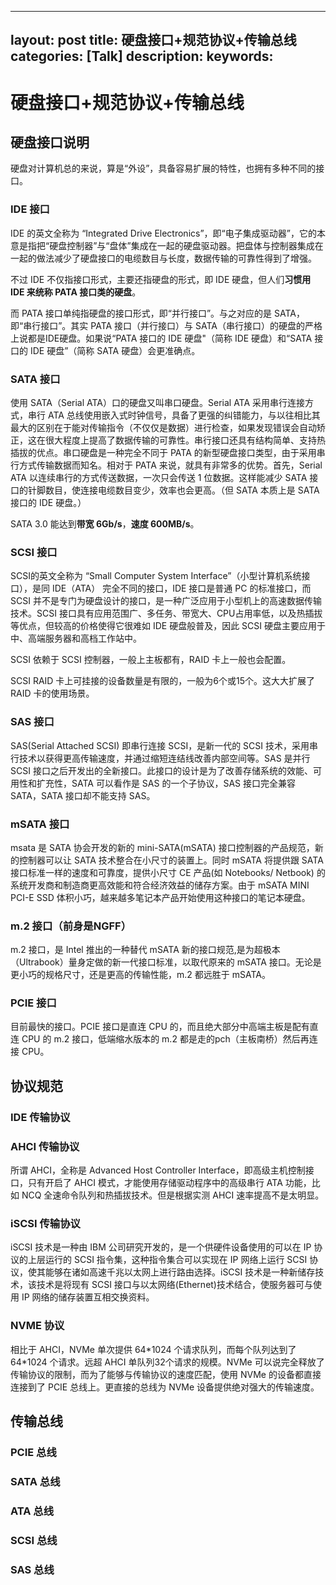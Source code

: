 
---
layout: post
title: 硬盘接口+规范协议+传输总线
categories: [Talk]
description:
keywords: 
---

# 硬盘接口+规范协议+传输总线

## 硬盘接口说明

硬盘对计算机总的来说，算是“外设”，具备容易扩展的特性，也拥有多种不同的接口。

### IDE 接口

IDE 的英文全称为 “Integrated Drive Electronics”，即“电子集成驱动器”，它的本意是指把“硬盘控制器”与“盘体”集成在一起的硬盘驱动器。把盘体与控制器集成在一起的做法减少了硬盘接口的电缆数目与长度，数据传输的可靠性得到了增强。

不过 IDE 不仅指接口形式，主要还指硬盘的形式，即 IDE 硬盘，但人们**习惯用 IDE 来统称 PATA 接口类的硬盘**。

而 PATA 接口单纯指硬盘的接口形式，即“并行接口”。与之对应的是 SATA，即“串行接口”。其实 PATA 接口（并行接口）与 SATA（串行接口）的硬盘的严格上说都是IDE硬盘。如果说“PATA 接口的 IDE 硬盘"（简称 IDE 硬盘）和“SATA 接口的 IDE 硬盘”（简称 SATA 硬盘）会更准确点。

### SATA 接口

使用 SATA（Serial ATA）口的硬盘又叫串口硬盘。Serial ATA 采用串行连接方式，串行 ATA 总线使用嵌入式时钟信号，具备了更强的纠错能力，与以往相比其最大的区别在于能对传输指令（不仅仅是数据）进行检查，如果发现错误会自动矫正，这在很大程度上提高了数据传输的可靠性。串行接口还具有结构简单、支持热插拔的优点。串口硬盘是一种完全不同于 PATA 的新型硬盘接口类型，由于采用串行方式传输数据而知名。相对于 PATA 来说，就具有非常多的优势。首先，Serial ATA 以连续串行的方式传送数据，一次只会传送 1 位数据。这样能减少 SATA 接口的针脚数目，使连接电缆数目变少，效率也会更高。（但 SATA 本质上是 SATA 接口的 IDE 硬盘。）

SATA 3.0 能达到**带宽 6Gb/s**，**速度 600MB/s**。

### SCSI 接口

SCSI的英文全称为 “Small Computer System Interface”（小型计算机系统接口），是同 IDE（ATA） 完全不同的接口，IDE 接口是普通 PC 的标准接口，而 SCSI 并不是专门为硬盘设计的接口，是一种广泛应用于小型机上的高速数据传输技术。SCSI 接口具有应用范围广、多任务、带宽大、CPU占用率低，以及热插拔等优点，但较高的价格使得它很难如 IDE 硬盘般普及，因此 SCSI 硬盘主要应用于中、高端服务器和高档工作站中。

SCSI 依赖于 SCSI 控制器，一般上主板都有，RAID 卡上一般也会配置。

SCSI RAID 卡上可挂接的设备数量是有限的，一般为6个或15个。这大大扩展了 RAID 卡的使用场景。

### SAS 接口

SAS(Serial Attached SCSI) 即串行连接 SCSI，是新一代的 SCSI 技术，采用串行技术以获得更高传输速度，并通过缩短连结线改善内部空间等。SAS 是并行 SCSI 接口之后开发出的全新接口。此接口的设计是为了改善存储系统的效能、可用性和扩充性，SATA 可以看作是 SAS 的一个子协议，SAS 接口完全兼容 SATA，SATA 接口却不能支持 SAS。

### mSATA 接口

msata 是 SATA 协会开发的新的 mini-SATA(mSATA) 接口控制器的产品规范，新的控制器可以让  SATA 技术整合在小尺寸的装置上。同时 mSATA 将提供跟 SATA 接口标准一样的速度和可靠度，提供小尺寸 CE 产品(如 Notebooks/ Netbook) 的系统开发商和制造商更高效能和符合经济效益的储存方案。由于 mSATA MINI PCI-E SSD 体积小巧，越来越多笔记本产品开始使用这种接口的笔记本硬盘。

### m.2 接口（前身是NGFF）

m.2 接口，是 Intel 推出的一种替代 mSATA 新的接口规范,是为超极本（Ultrabook）量身定做的新一代接口标准，以取代原来的 mSATA 接口。无论是更小巧的规格尺寸，还是更高的传输性能，m.2 都远胜于 mSATA。

### PCIE 接口

目前最快的接口。PCIE 接口是直连 CPU 的，而且绝大部分中高端主板是配有直连 CPU 的 m.2 接口，低端缩水版本的 m.2 都是走的pch（主板南桥）然后再连接 CPU。

## 协议规范

### IDE 传输协议

### AHCI 传输协议

所谓 AHCI，全称是 Advanced Host Controller Interface，即高级主机控制接口，只有开启了 AHCI 模式，才能使用存储驱动程序中的高级串行 ATA 功能，比如 NCQ 全速命令队列和热插拔技术。但是根据实测 AHCI 速率提高不是太明显。

### iSCSI 传输协议

iSCSI 技术是一种由 IBM 公司研究开发的，是一个供硬件设备使用的可以在 IP 协议的上层运行的 SCSI 指令集，这种指令集合可以实现在 IP 网络上运行 SCSI 协议，使其能够在诸如高速千兆以太网上进行路由选择。iSCSI 技术是一种新储存技术，该技术是将现有 SCSI 接口与以太网络(Ethernet)技术结合，使服务器可与使用 IP 网络的储存装置互相交换资料。

### NVME 协议

相比于 AHCI，NVMe 单次提供 64\*1024 个请求队列，而每个队列达到了 64\*1024 个请求。远超 AHCI 单队列32个请求的规模。NVMe 可以说完全释放了传输协议的限制，而为了能够与传输协议的速度匹配，使用 NVMe 的设备都直接连接到了 PCIE 总线上。更直接的总线为 NVMe 设备提供绝对强大的传输速度。

## 传输总线

### PCIE 总线

### SATA 总线

### ATA 总线

### SCSI 总线

### SAS 总线
